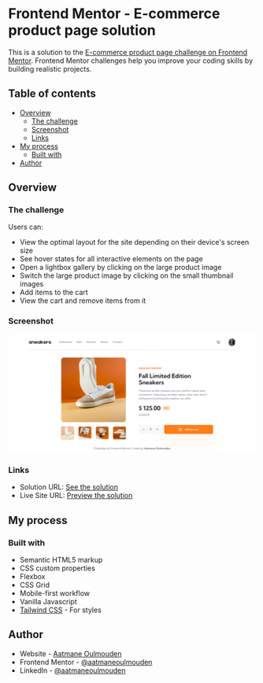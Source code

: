 # Frontend Mentor - E-commerce product page solution

This is a solution to the [E-commerce product page challenge on Frontend Mentor](https://www.frontendmentor.io/challenges/ecommerce-product-page-UPsZ9MJp6). Frontend Mentor challenges help you improve your coding skills by building realistic projects.

## Table of contents

- [Overview](#overview)
  - [The challenge](#the-challenge)
  - [Screenshot](#screenshot)
  - [Links](#links)
- [My process](#my-process)
  - [Built with](#built-with)
- [Author](#author)

## Overview

### The challenge

Users can:

- View the optimal layout for the site depending on their device's screen size
- See hover states for all interactive elements on the page
- Open a lightbox gallery by clicking on the large product image
- Switch the large product image by clicking on the small thumbnail images
- Add items to the cart
- View the cart and remove items from it

### Screenshot

![](./screenshot.png)

### Links

- Solution URL: [See the solution](https://your-solution-url.com)
- Live Site URL: [Preview the solution](https://aatmaneoulmouden.github.io/ecommerce-product-page/)

## My process

### Built with

- Semantic HTML5 markup
- CSS custom properties
- Flexbox
- CSS Grid
- Mobile-first workflow
- Vanilla Javascript
- [Tailwind CSS](https://tailwindcss.com/) - For styles

## Author

- Website - [Aatmane Oulmouden](https://bit.ly/3xScx29)
- Frontend Mentor - [@aatmaneoulmouden](https://www.frontendmentor.io/profile/aatmaneoulmouden)
- LinkedIn - [@aatmaneoulmouden](https://www.linkedin.com/in/aatmaneoulmouden/)